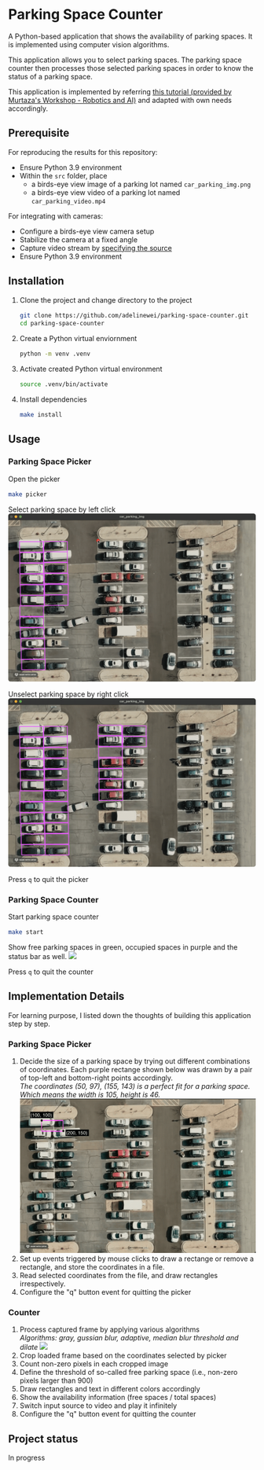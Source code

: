 # Parking Space Counter
A Python-based application that shows the availability of parking spaces. It is implemented using computer vision algorithms.

This application allows you to select parking spaces. The parking space counter then processes those selected parking spaces in order to know the status of a parking space.

This application is implemented by referring [this tutorial (provided by Murtaza's Workshop - Robotics and AI)](https://www.youtube.com/watch?v=caKnQlCMIYI) and adapted with own needs accordingly.

## Prerequisite
For reproducing the results for this repository:
- Ensure Python 3.9 environment
- Within the `src` folder, place
  - a birds-eye view image of a parking lot named `car_parking_img.png`
  - a birds-eye view video of a parking lot named `car_parking_video.mp4`

For integrating with cameras:
- Configure a birds-eye view camera setup
- Stabilize the camera at a fixed angle
- Capture video stream by [specifying the source](src/main.py#L49)
- Ensure Python 3.9 environment

## Installation
1. Clone the project and change directory to the project
   ```bash
   git clone https://github.com/adelinewei/parking-space-counter.git
   cd parking-space-counter
   ```
2. Create a Python virtual enviornment
   ```bash
   python -m venv .venv
   ```
3. Activate created Python virtual environment
   ```bash
   source .venv/bin/activate
   ```
4. Install dependencies
   ```bash
   make install
   ```

## Usage
### Parking Space Picker
Open the picker
```bash
make picker
```
Select parking space by left click
![](doc/gifs/select_parking_space.gif)

Unselect parking space by right click
![](doc/gifs/unselect_parking_space.gif)

Press `q` to quit the picker

### Parking Space Counter
Start parking space counter
```bash
make start
```
Show free parking spaces in green, occupied spaces in purple and the status bar as well.
![](doc/gifs/video_result.gif)

Press `q` to quit the counter

## Implementation Details
For learning purpose, I listed down the thoughts of building this application step by step.
### Parking Space Picker
1. Decide the size of a parking space by trying out different combinations of coordinates. Each purple rectange shown below was drawn by a pair of top-left and bottom-right points accordingly. \
   *The coordinates (50, 97), (155, 143) is a perfect fit for a parking space. Which means the width is 105, height is 46.*
   ![](doc/gifs/find_space_size.gif)
2. Set up events triggered by mouse clicks to draw a rectange or remove a rectangle, and store the coordinates in a file.
3. Read selected coordinates from the file, and draw rectangles irrespectively.
4. Configure the "q" button event for quitting the picker


### Counter
1. Process captured frame by applying various algorithms \
   *Algorithms: gray, gussian blur, adaptive, median blur threshold and dilate*
   ![](doc/gifs/process_image.gif)
2. Crop loaded frame based on the coordinates selected by picker
3. Count non-zero pixels in each cropped image
4. Define the threshold of so-called free parking space (i.e., non-zero pixels larger than 900)
5. Draw rectangles and text in different colors accordingly
6. Show the availability information (free spaces / total spaces)
7. Switch input source to video and play it infinitely
8. Configure the "q" button event for quitting the counter

## Project status
In progress